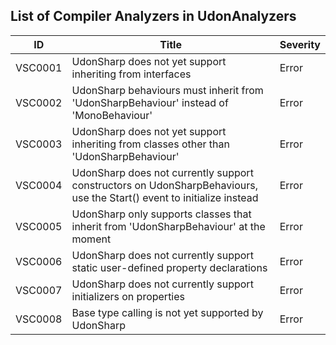 ## List of Compiler Analyzers in UdonAnalyzers

| ID      | Title                                                                                                                 | Severity | 
| ------- | --------------------------------------------------------------------------------------------------------------------- | -------- | 
| VSC0001 | UdonSharp does not yet support inheriting from interfaces                                                             | Error    | 
| VSC0002 | UdonSharp behaviours must inherit from 'UdonSharpBehaviour' instead of 'MonoBehaviour'                                | Error    | 
| VSC0003 | UdonSharp does not yet support inheriting from classes other than 'UdonSharpBehaviour'                                | Error    | 
| VSC0004 | UdonSharp does not currently support constructors on UdonSharpBehaviours, use the Start() event to initialize instead | Error    | 
| VSC0005 | UdonSharp only supports classes that inherit from 'UdonSharpBehaviour' at the moment                                  | Error    | 
| VSC0006 | UdonSharp does not currently support static user-defined property declarations                                        | Error    | 
| VSC0007 | UdonSharp does not currently support initializers on properties                                                       | Error    | 
| VSC0008 | Base type calling is not yet supported by UdonSharp                                                                   | Error    | 


